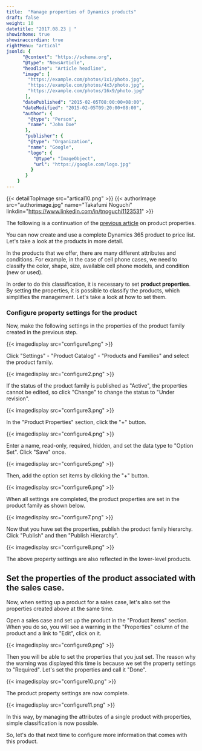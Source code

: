 ```yaml
---
title:  "Manage properties of Dynamics products"
draft: false
weight: 10
datetitle: "2017.08.23 | "
showinhome: true
showinaccordian: true
rightMenu: "artical"
jsonld: {
      "@context": "https://schema.org",
      "@type": "NewsArticle",
      "headline": "Article headline",
      "image": [
        "https://example.com/photos/1x1/photo.jpg",
        "https://example.com/photos/4x3/photo.jpg",
        "https://example.com/photos/16x9/photo.jpg"
       ],
      "datePublished": "2015-02-05T08:00:00+08:00",
      "dateModified": "2015-02-05T09:20:00+08:00",
      "author": {
        "@type": "Person",
        "name": "John Doe"
       },
       "publisher": {
        "@type": "Organization",
        "name": "Google",
        "logo": {
          "@type": "ImageObject",
          "url": "https://google.com/logo.jpg"
         }
       }
    }
---
```

{{< detailTopImage src="artical10.png" >}}
{{< authorImage src="authorimage.jpg" name="Takafumi Noguchi" linkdin="https://www.linkedin.com/in/tnoguchi1123531" >}}
<!-- Intro  -->
The following is a continuation of the [previous article](#) on product properties.

You can now create and use a complete Dynamics 365 product to price list. Let's take a look at the products in more detail.

In the products that we offer, there are many different attributes and conditions. For example, in the case of cell phone cases, we need to classify the color, shape, size, available cell phone models, and condition (new or used).

In order to do this classification, it is necessary to set **product properties**. By setting the properties, it is possible to classify the products, which simplifies the management. Let's take a look at how to set them.

### Configure property settings for the product
Now, make the following settings in the properties of the product family created in the previous step.
<!-- Image= configure1.png -->
{{< imagedisplay src="configure1.png" >}}

Click "Settings" - "Product Catalog" - "Products and Families" and select the product family.
<!-- Imege= configure2.png -->
{{< imagedisplay src="configure2.png" >}}

If the status of the product family is published as "Active", the properties cannot be edited, so click "Change" to change the status to "Under revision".
<!-- Image= configure3.png -->
{{< imagedisplay src="configure3.png" >}}

In the "Product Properties" section, click the "+" button.
<!-- Image= configure4.png -->
{{< imagedisplay src="configure4.png" >}}

Enter a name, read-only, required, hidden, and set the data type to "Option Set". Click "Save" once.
<!-- Image= configure5.png -->
{{< imagedisplay src="configure5.png" >}}

Then, add the option set items by clicking the "+" button.
<!-- Image= configure6.png -->
{{< imagedisplay src="configure6.png" >}}

When all settings are completed, the product properties are set in the product family as shown below.
<!-- Image= configure7.png -->
{{< imagedisplay src="configure7.png" >}}

Now that you have set the properties, publish the product family hierarchy. Click "Publish" and then "Publish Hierarchy".
<!-- Image= configure8.png -->
{{< imagedisplay src="configure8.png" >}}

The above property settings are also reflected in the lower-level products.

## Set the properties of the product associated with the sales case.
Now, when setting up a product for a sales case, let's also set the properties created above at the same time.

Open a sales case and set up the product in the "Product Items" section. When you do so, you will see a warning in the "Properties" column of the product and a link to "Edit", click on it.
<!-- Image= configure9.png -->
{{< imagedisplay src="configure9.png" >}}

Then you will be able to set the properties that you just set. The reason why the warning was displayed this time is because we set the property settings to "Required". Let's set the properties and call it "Done".
<!-- Image= configure10.png -->
{{< imagedisplay src="configure10.png" >}}

The product property settings are now complete.
<!-- Image= configure11.png -->
{{< imagedisplay src="configure11.png" >}}

In this way, by managing the attributes of a single product with properties, simple classification is now possible.

So, let's do that next time to configure more information that comes with this product.